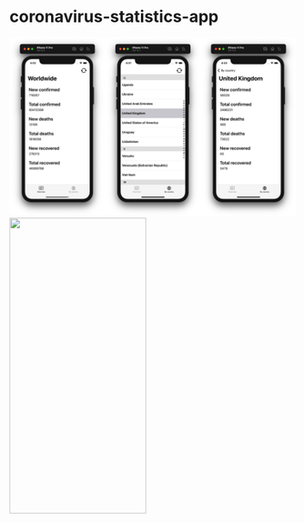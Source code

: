 # coronavirus-statistics-app

<img src="https://github.com/DavidGorzoliya/Media/blob/main/Corona.png?raw=true"/>
<img src="https://github.com/DavidGorzoliya/Media/blob/main/coronavirus-app1.gif?raw=true" width="240" height="520" />
